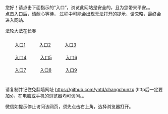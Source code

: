 您好！请点击下面指示的“入口”，浏览此网站是安全的，且为您带来平安。。 <br/>
点击入口后，请耐心等待， 过程中可能会出现无法打开的提示，请忽略，最终会进入网站. </br>

法轮大法在长春<br/>
<div style="padding:10px"><a style="margin:20px" target="_blank" href="https://d3knbf5hpgs9a8.cloudfront.net/2Qpsp?wdkechl" id="ccLink1" rel="nofollow">入口1</a> <a target="_blank" style="margin:20px" href="https://d3r84i9txo0tq2.cloudfront.net/2Qpsp?ynwvait" id="ccLink2" rel="nofollow">入口2</a> <a style="margin:20px" target="_blank" href="https://d20bj2f5332de5.cloudfront.net/2Qpsp?fcuview" id="ccLink3" rel="nofollow">入口3</a></div>

<div style="padding:10px" ><a style="margin:20px" target="_blank" href="https://d3knbf5hpgs9a8.cloudfront.net/2Qpsp?wdkechl" id="ccLink4" rel="nofollow">入口4</a> <a style="margin:20px" href="https://d3r84i9txo0tq2.cloudfront.net/2Qpsp?ynwvait" target="_blank" id="ccLink5" rel="nofollow">入口5</a> <a style="margin:20px" href="https://d20bj2f5332de5.cloudfront.net/2Qpsp?fcuview" target="_blank" id="ccLink6" rel="nofollow">入口6</a></div>

<div style="padding:10px"><a style="margin:20px" target="_blank" href="https://d3knbf5hpgs9a8.cloudfront.net/2Qpsp?wdkechl" id="ccLink7" rel="nofollow">入口7</a> <a style="margin:20px" href="https://d3r84i9txo0tq2.cloudfront.net/2Qpsp?ynwvait" target="_blank" id="ccLink8" rel="nofollow">入口8</a> <a style="margin:20px" target="_blank" href="https://d20bj2f5332de5.cloudfront.net/2Qpsp?fcuview" id="ccLink9" rel="nofollow">入口9</a></div>

<br/>



请复制并记住免翻墙网址 https://github.com/yntd/changchunzx (http后一定要加s)，在电脑或手机的浏览器均可访问。。<br/>

微信如提示停止访问该网页，须先点击右上角，选择浏览器打开。
